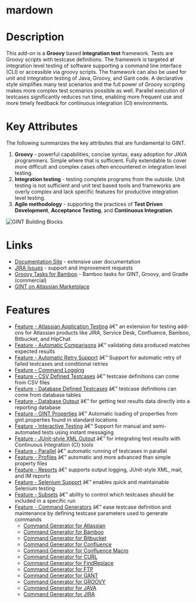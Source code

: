 # mardown

# Description #

This add-on is a **Groovy** based **integration test** framework. Tests are Groovy scripts with testcase definitions. The framework is targeted at integration level testing of software supporting a command line interface (CLI) or accessible via groovy scripts. The framework can also be used for unit and integration testing of Java, Groovy, and Gant code. A declarative style simplifies many test scenarios and the full power of Groovy scripting makes more complex test scenarios possible as well. Parallel execution of testcases significantly reduces run time, enabling more frequent use and more timely feedback for continuous integration (CI) environments.

# Key Attributes #

The following summarizes the key attributes that are fundamental to GINT.

1.  **Groovy** - powerful capabilities, concise syntax, easy adoption for JAVA programmers. Simple where that is sufficient. Fully extendable to cover more difficult and complex cases often encountered in integration level testing.
1.  **Integration testing** - testing complete programs from the outside. Unit testing is not sufficient and unit test based tools and frameworks are overly complex and lack specific features for productive integration level testing.
1.  **Agile methodology** - supporting the practices of **Test Driven Development**, **Acceptance Testing**, and **Continuous Integration**.

![GINT Building Blocks](https://bobswift.atlassian.net/wiki/download/attachments/5767199/gint-groovy-base.png?version=1&modificationDate=1371576781764&api=v2)

# Links #

* [Documentation Site](https://bobswift.atlassian.net/wiki/display/GINT) - extensive user documentation
* [JIRA Issues](https://bobswift.atlassian.net/browse/GINT) - support and improvement requests
* [Groovy Tasks for Bamboo](https://bobswift.atlassian.net/wiki/display/BGTP) - Bamboo tasks for GINT, Groovy, and Gradle (commercial)
* [GINT on Atlassian Marketplace](https://marketplace.atlassian.com/plugins/org.swift.tools.gint)

# Features #
*   [Feature - Atlassian Application Testing](https://bobswift.atlassian.net/wiki/display/GINT/Feature+-+Atlassian+application+testing) â€” an extension for testing add-ons for Atlassian products like JIRA, Service Desk, Confluence, Bamboo, Bitbucket, and HipChat
*   [Feature - Automatic Comparisons](https://bobswift.atlassian.net/wiki/display/GINT/Feature+-+automatic+comparisons) â€” validating data produced matches expected results
*   [Feature - Automatic Retry Support](https://bobswift.atlassian.net/wiki/display/GINT/Feature+-+automatic+retry+support) â€” Support for automatic retry of failed testcases and conditional retries
*   [Feature - Command Logging](https://bobswift.atlassian.net/wiki/display/GINT/Feature+-+command+logging)
*   [Feature - CSV Defined Testcases](https://bobswift.atlassian.net/wiki/display/GINT/Feature+-+CSV+defined+testcases) â€” testcase definitions can come from CSV files
*   [Feature - Database Defined Testcases](https://bobswift.atlassian.net/wiki/display/GINT/Feature+-+database+defined+testcases) â€” testcase definitions can come from database tables
*   [Feature - Database Output](https://bobswift.atlassian.net/wiki/display/GINT/Feature+-+Database+Output) â€” for getting test results data directly into a reporting database
*   [Feature - GINT Properties](https://bobswift.atlassian.net/wiki/display/GINT/Feature+-+GINT+properties) â€” Automatic loading of properties from gint.properties found in standard locations
*   [Feature - Interactive Testing](https://bobswift.atlassian.net/wiki/display/GINT/Feature+-+interactive+testing) â€” Support for manual and semi-automated tests using instant messaging
*   [Feature - JUnit-style XML Output](https://bobswift.atlassian.net/wiki/display/GINT/Feature+-+JUnit-style+XML+output) â€” for integrating test results with Continuous Integration (CI) tools
*   [Feature - Parallel](https://bobswift.atlassian.net/wiki/display/GINT/Feature+-+parallel) â€” automatic running of testcases in parallel
*   [Feature - Profiles](https://bobswift.atlassian.net/wiki/display/GINT/Feature+-+profiles) â€” automatic and more advanced than simple property files
*   [Feature - Reports](https://bobswift.atlassian.net/wiki/display/GINT/Feature+-+reports) â€” supports output logging, JUnit-style XML, mail, and IM reports
*   [Feature - Selenium Support](https://bobswift.atlassian.net/wiki/display/GINT/Feature+-+selenium+support) â€” enables quick and maintainable Selenium testing
*   [Feature - Subsets](https://bobswift.atlassian.net/wiki/display/GINT/Feature+-+subsets) â€” ability to control which testcases should be included in a specific run
*   [Feature - Command Generators](https://bobswift.atlassian.net/wiki/display/GINT/Feature+-+command+generators) â€” ease testcase definition and maintenance by defining testcase parameters used to generate commands
    *   [Command Generator for Atlassian](https://bobswift.atlassian.net/wiki/display/GINT/Command+generator+for+Atlassian)
    *   [Command Generator for Bamboo](https://bobswift.atlassian.net/wiki/display/GINT/Command+generator+for+Bamboo)
    *   [Command Generator for Bitbucket](https://bobswift.atlassian.net/wiki/display/GINT/Command+generator+for+Bitbucket)
    *   [Command Generator for Confluence](https://bobswift.atlassian.net/wiki/display/GINT/Command+generator+for+Confluence)
    *   [Command Generator for Confluence Macro](https://bobswift.atlassian.net/wiki/display/GINT/Command+generator+for+Confluence+Macro)
    *   [Command Generator for CURL](https://bobswift.atlassian.net/wiki/display/GINT/Command+generator+for+CURL)
    *   [Command Generator for FindReplace](https://bobswift.atlassian.net/wiki/display/GINT/Command+generator+for+FindReplace)
    *   [Command Generator for FTP](https://bobswift.atlassian.net/wiki/display/GINT/Command+generator+for+FTP)
    *   [Command Generator for GANT](https://bobswift.atlassian.net/wiki/display/GINT/Command+generator+for+GANT)
    *   [Command Generator for GROOVY](https://bobswift.atlassian.net/wiki/display/GINT/Command+generator+for+GROOVY)
    *   [Command Generator for JAVA](https://bobswift.atlassian.net/wiki/display/GINT/Command+generator+for+JAVA)
    *   [Command Generator for JIRA](https://bobswift.atlassian.net/wiki/display/GINT/Command+generator+for+JIRA)
